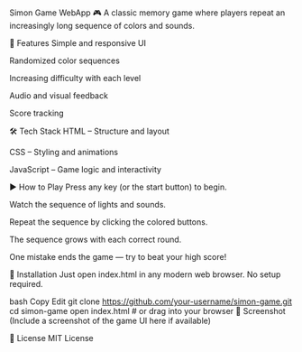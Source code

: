 Simon Game WebApp 🎮
A classic memory game where players repeat an increasingly long sequence of colors and sounds.

🚀 Features
Simple and responsive UI

Randomized color sequences

Increasing difficulty with each level

Audio and visual feedback

Score tracking

🛠️ Tech Stack
HTML – Structure and layout

CSS – Styling and animations

JavaScript – Game logic and interactivity

▶️ How to Play
Press any key (or the start button) to begin.

Watch the sequence of lights and sounds.

Repeat the sequence by clicking the colored buttons.

The sequence grows with each correct round.

One mistake ends the game — try to beat your high score!

📁 Installation
Just open index.html in any modern web browser. No setup required.

bash
Copy
Edit
git clone https://github.com/your-username/simon-game.git
cd simon-game
open index.html  # or drag into your browser
📸 Screenshot
(Include a screenshot of the game UI here if available)

📄 License
MIT License
